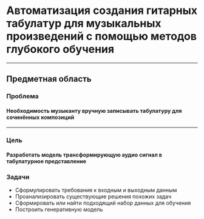 # Автоматизация создания гитарных табулатур для музыкальных произведений с помощью методов глубокого обучения

---- ----

## Предметная область
### Проблема
#### Необходимость музыканту вручную записывать табулатуру для сочинённых композиций

---- ----

### Цель
#### Разработать модель трансформирующую аудио сигнал в табулатурное представление
### Задачи
- Сформулировать требования к входным и выходным данным
- Проанализировать существующие решения похожих задач
- Сформировать или найти подходящий набор данных для обучения
- Построить генеративную модель
